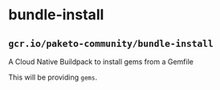 # bundle-install

## `gcr.io/paketo-community/bundle-install`

A Cloud Native Buildpack to install gems from a Gemfile


This will be providing `gems`.
